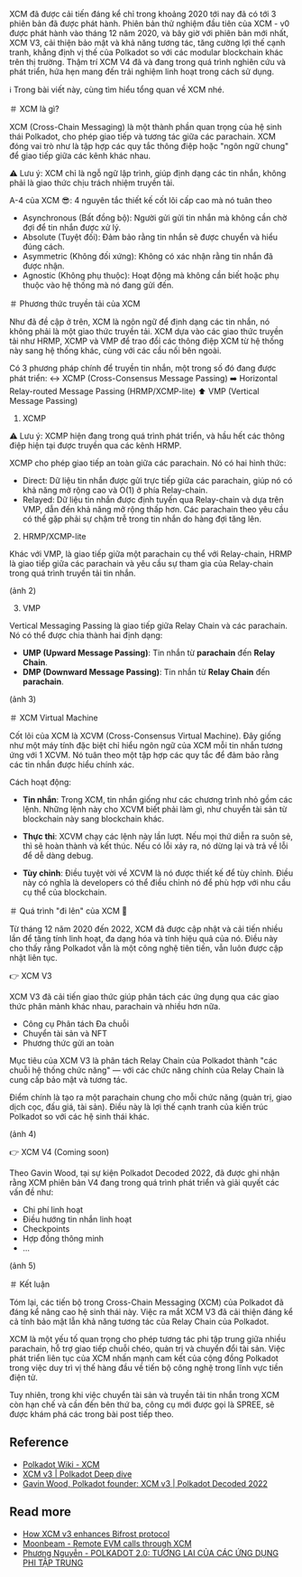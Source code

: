 XCM đã được cải tiến đáng kể chỉ trong khoảng 2020 tới nay đã có tới 3 phiên bản đã được phát hành. Phiên bản thử nghiệm đầu tiên của XCM - v0 được phát hành vào tháng 12 năm 2020, và bây giờ với phiên bản mới nhất, XCM V3, cải thiện bảo mật và khả năng tương tác, tăng cường lợi thế cạnh tranh, khẳng định vị thế của Polkadot so với các modular blockchain khác trên thị trường. Thậm trí XCM V4 đã và đang trong quá trình nghiên cứu và phát triển, hứa hẹn mang đến trải nghiệm linh hoạt trong cách sử dụng.

ℹ️ Trong bài viết này, cùng tìm hiểu tổng quan về XCM nhé.


＃ XCM là gì?

XCM (Cross-Chain Messaging) là một thành phần quan trọng của hệ sinh thái Polkadot, cho phép giao tiếp và tương tác giữa các parachain. XCM đóng vai trò như là tập hợp các quy tắc thông điệp hoặc "ngôn ngữ chung" để giao tiếp giữa các kênh khác nhau.

⚠️ Lưu ý: XCM chỉ là ngỗ ngữ lập trình, giúp định dạng các tin nhắn, không phải là giao thức chịu trách nhiệm truyền tải.


A-4 của XCM 😎: 4 nguyên tắc thiết kế cốt lõi cấp cao mà nó tuân theo
- Asynchronous (Bất đồng bộ): Người gửi gửi tin nhắn mà không cần chờ đợi để tin nhắn được xử lý.
- Absolute (Tuyệt đối): Đảm bảo rằng tin nhắn sẽ được chuyển và hiểu đúng cách.
- Asymmetric (Không đối xứng): Không có xác nhận rằng tin nhắn đã được nhận.
- Agnostic (Không phụ thuộc): Hoạt động mà không cần biết hoặc phụ thuộc vào hệ thống mà nó đang gửi đến.

＃ Phương thức truyền tải của XCM

Như đã đề cập ở trên, XCM là ngôn ngữ để định dạng các tin nhắn, nó không phải là một giao thức truyền tải. XCM dựa vào các giao thức truyền tải như HRMP, XCMP và VMP để trao đổi các thông điệp XCM từ hệ thống này sang hệ thống khác, cùng với các cầu nối bên ngoài.

Có 3 phương pháp chính để truyền tin nhắn, một trong số đó đang được phát triển:
↔️ XCMP (Cross-Consensus Message Passing)
➡️ Horizontal Relay-routed Message Passing (HRMP/XCMP-lite)
⬆️ VMP (Vertical Message Passing)


1. XCMP

⚠️ Lưu ý: XCMP hiện đang trong quá trình phát triển, và hầu hết các thông điệp hiện tại được truyền qua các kênh HRMP.

XCMP cho phép giao tiếp an toàn giữa các parachain. Nó có hai hình thức:

- Direct: Dữ liệu tin nhắn được gửi trực tiếp giữa các parachain, giúp nó có khả năng mở rộng cao và O(1) ở phía Relay-chain.
- Relayed: Dữ liệu tin nhắn được định tuyến qua Relay-chain và dựa trên VMP, dẫn đến khả năng mở rộng thấp hơn. Các parachain theo yêu cầu có thể gặp phải sự chậm trễ trong tin nhắn do hàng đợi tăng lên.

2. HRMP/XCMP-lite

Khác với VMP, là giao tiếp giữa một parachain cụ thể với Relay-chain, HRMP là giao tiếp giữa các parachain và yêu cầu sự tham gia của Relay-chain trong quá trình truyền tải tin nhắn.

(ảnh 2)

3. VMP

Vertical Messaging Passing là giao tiếp giữa Relay Chain và các parachain. Nó có thể được chia thành hai định dạng:

- **UMP (Upward Message Passing)**: Tin nhắn từ **parachain** đến **Relay Chain**.
- **DMP (Downward Message Passing)**: Tin nhắn từ **Relay Chain** đến **parachain**.

(ảnh 3)

＃ XCM Virtual Machine

Cốt lõi của XCM là XCVM (Cross-Consensus Virtual Machine). Đây giống như một máy tính đặc biệt chỉ hiểu ngôn ngữ của XCM mỗi tin nhắn tương ứng với 1 XCVM. Nó tuân theo một tập hợp các quy tắc để đảm bảo rằng các tin nhắn được hiểu chính xác.

Cách hoạt động:

- **Tin nhắn**: Trong XCM, tin nhắn giống như các chương trình nhỏ gồm các lệnh. Những lệnh này cho XCVM biết phải làm gì, như chuyển tài sản từ blockchain này sang blockchain khác.

- **Thực thi**: XCVM chạy các lệnh này lần lượt. Nếu mọi thứ diễn ra suôn sẻ, thì sẽ hoàn thành và kết thúc. Nếu có lỗi xảy ra, nó dừng lại và trả về lỗi để dễ dàng debug.

- **Tùy chỉnh**: Điều tuyệt vời về XCVM là nó được thiết kế để tùy chỉnh. Điều này có nghĩa là developers có thể điều chỉnh nó để phù hợp với nhu cầu cụ thể của blockchain.

＃ Quá trình "đi lên" của XCM 💪

Từ tháng 12 năm 2020 đến 2022, XCM đã được cập nhật và cải tiến nhiều lần để tăng tính linh hoạt, đa dạng hóa và tính hiệu quả của nó. Điều này cho thấy rằng Polkadot vẫn là một công nghệ tiên tiến, vẫn luôn được cập nhật liên tục.


👉 XCM V3

XCM V3 đã cải tiến giao thức giúp phân tách các ứng dụng qua các giao thức phân mảnh khác nhau, parachain và nhiều hơn nữa.

- Công cụ Phân tách Đa chuỗi
- Chuyển tài sản và NFT
- Phương thức gửi an toàn

Mục tiêu của XCM V3 là phân tách Relay Chain của Polkadot thành "các chuỗi hệ thống chức năng" — với các chức năng chính của Relay Chain là cung cấp bảo mật và tương tác.

Điểm chính là tạo ra một parachain chung cho mỗi chức năng (quản trị, giao dịch cọc, đấu giá, tài sản). Điều này là lợi thế cạnh tranh của kiến trúc Polkadot so với các hệ sinh thái khác.

(ảnh 4)

👉 XCM V4 (Coming soon)

Theo Gavin Wood, tại sự kiện Polkadot Decoded 2022, đã được ghi nhận rằng XCM phiên bản V4 đang trong quá trình phát triển và giải quyết các vấn đề như:

- Chi phí linh hoạt
- Điều hướng tin nhắn linh hoạt
- Checkpoints
- Hợp đồng thông minh
- ...

(ảnh 5)

＃ Kết luận

Tóm lại, các tiến bộ trong Cross-Chain Messaging (XCM) của Polkadot đã đáng kể nâng cao hệ sinh thái này. Việc ra mắt XCM V3 đã cải thiện đáng kể cả tính bảo mật lẫn khả năng tương tác của Relay Chain của Polkadot.

XCM là một yếu tố quan trọng cho phép tương tác phi tập trung giữa nhiều parachain, hỗ trợ giao tiếp chuỗi chéo, quản trị và chuyển đổi tài sản. Việc phát triển liên tục của XCM nhấn mạnh cam kết của cộng đồng Polkadot trong việc duy trì vị thế hàng đầu về tiến bộ công nghệ trong lĩnh vực tiền điện tử.

Tuy nhiên, trong khi việc chuyển tài sản và truyền tải tin nhắn trong XCM còn hạn chế và cần đến bên thứ ba, công cụ mới được gọi là SPREE, sẽ được khám phá các trong bài post tiếp theo.


## Reference

- [Polkadot Wiki - XCM](https://wiki.polkadot.network/docs/learn-xcm-index)
- [XCM v3 | Polkadot Deep dive](https://www.youtube.com/watch?v=MMIPNR3SuB4)
- [Gavin Wood, Polkadot founder: XCM v3 | Polkadot Decoded 2022](https://youtu.be/K2c6xrCoQOU?t=1920)


## Read more

- [How XCM v3 enhances Bifrost protocol](https://docs.bifrost.io/builders/liquid-staking-slp/xcm-v3-in-bifrost)
- [Moonbeam - Remote EVM calls through XCM](https://docs.moonbeam.network/builders/interoperability/xcm/remote-execution/remote-evm-calls/)
- [Phương Nguyễn - POLKADOT 2.0: TƯƠNG LAI CỦA CÁC ỨNG DỤNG PHI TẬP TRUNG](https://www.facebook.com/groups/1202788154012237/posts/1303786630579055/)



